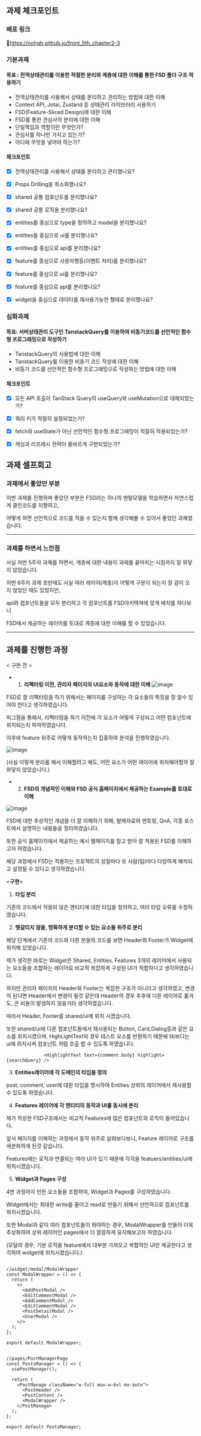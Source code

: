 ## 과제 체크포인트
### 배포 링크
🔗https://nohgh.github.io/front_5th_chapter2-3
### 기본과제

#### 목표 : 전역상태관리를 이용한 적절한 분리와 계층에 대한 이해를 통한 FSD 폴더 구조 적용하기
- 전역상태관리를 사용해서 상태를 분리하고 관리하는 방법에 대한 이해
- Context API, Jotai, Zustand 등 상태관리 라이브러리 사용하기
- FSD(Feature-Sliced Design)에 대한 이해
- FSD를 통한 관심사의 분리에 대한 이해
- 단일책임과 역할이란 무엇인가?
- 관심사를 하나만 가지고 있는가?
- 어디에 무엇을 넣어야 하는가?

#### 체크포인트
- [x] 전역상태관리를 사용해서 상태를 분리하고 관리했나요?
- [x] Props Drilling을 최소화했나요?
- [x] shared 공통 컴포넌트를 분리했나요?
- [x] shared 공통 로직을 분리했나요?
- [x] entities를 중심으로 type을 정의하고 model을 분리했나요?
- [x] entities를 중심으로 ui를 분리했나요?
- [x] entities를 중심으로 api를 분리했나요?
- [x] feature를 중심으로 사용자행동(이벤트 처리)를 분리했나요?
- [x] feature를 중심으로 ui를 분리했나요?
- [x] feature를 중심으로 api를 분리했나요?
- [x] widget을 중심으로 데이터를 재사용가능한 형태로 분리했나요?


### 심화과제

#### 목표: 서버상태관리 도구인 TanstackQuery를 이용하여 비동기코드를 선언적인 함수형 프로그래밍으로 작성하기 

- TanstackQuery의 사용법에 대한 이해
- TanstackQuery를 이용한 비동기 코드 작성에 대한 이해
- 비동기 코드를 선언적인 함수형 프로그래밍으로 작성하는 방법에 대한 이해

#### 체크포인트

- [x] 모든 API 호출이 TanStack Query의 useQuery와 useMutation으로 대체되었는가?
- [x] 쿼리 키가 적절히 설정되었는가?
- [x] fetch와 useState가 아닌 선언적인 함수형 프로그래밍이 적절히 적용되었는가?
- [x] 캐싱과 리프레시 전략이 올바르게 구현되었는가?


## 과제 셀프회고

<!-- 과제에 대한 회고를 작성해주세요 -->

### 과제에서 좋았던 부분

이번 과제를 진행하며 좋았던 부분은 FSD라는 하나의 멘탈모델을 학습하면서 자연스럽게 클린코드를 지향하고, 

어떻게 하면 선언적으로 코드를 적을 수 있는지 함께 생각해볼 수 있어서 좋았던 과제였습니다.

---
### 과제를 하면서 느낀점

사실 저번 5주차 과제를 하면서, 계층에 대한 내용이 과제를 끝마치는 시점까지 잘 와닿지 않았습니다.

이번 6주차 과제 초반에도 사실 여러 레이어(계층)이 어떻게 구분이 되는지 잘 감이 오지 않았던 때도 있었지만, 

api와 컴포넌트들을 모두 분리하고 각 컴포넌트를 FSD아키텍쳐에 맞게 배치를 하다보니 

FSD에서 제공하는 레이어를 토대로 계층에 대한 이해를 할 수 있었습니다.

---
## 과제를 진행한 과정
< 구현 전 >

- 1.  **리펙터링 이전, 관리자 페이지의 UI요소와 동작에 대한 이해**
![image](https://github.com/user-attachments/assets/b474d9a5-8164-477c-8cdf-79f984abb887)

FSD로 잘 리펙터링을 하기 위해서는 페이지를 구성하는 각 요소들의 특징을 잘 알수 있어야 한다고 생각하였습니다.

피그잼을 통해서, 리펙터링을 하기 이전에 각 요소가 어떻게 구성되고 어떤 컴포넌트에 위치되는지 파악하였습니다.

이후에 feature 위주로 어떻게 동작하는지 집중하여 분석을 진행하였습니다.

![image](https://github.com/user-attachments/assets/f745c138-f3cd-4768-bf5d-c7a8913eac31)

(사실 이렇게 분리를 해서 이해할려고 해도, 어떤 요소가 어떤 레이어에 위치해야할까 잘 와닿지 않았습니다.)


- 2. **FSD의 개념적인 이해와 FSD 공식 홈페이지에서 제공하는 Example를 토대로 이해**
 
![image](https://github.com/user-attachments/assets/eac9cdb1-0b0b-4e92-b34b-d0d304e70260)

FSD에 대한 추상적인 개념을 더 잘 이해하기 위해, 발제자료와 멘토링, QnA, 각종 포스트에서 설명하는 내용들을 정리하였습니다.

또한 공식 홈페이지에서 제공하는 예시 웹페이지를 참고 받아 잘 적용된 FSD를 이해하고자 하였습니다.

해당 과정에서 FSD는 적용하는 프로젝트의 성질마다 또 사람(팀)마다 다양하게 해석되고 설정될 수 있다고 생각하였습니다.

<**구현**>

1. **타입 분리**

기존의 코드에서 적용되 않은 엔티티에 대한 타입을 정의하고, 여러 타입 오류를 수정하였습니다.



2. **헷갈리지 않을, 명확하게 분리할 수 있는 요소들 위주로 분리**

해당 단계에서 기존의 코드와 다른 분들의 코드를 보면 Header와 Footer가 Widget에 위치해 있었습니다.

제가 생각한 바로는 Widget은 Shared, Entities, Features 3개의 레이어에서 사용되는 요소들을 조합하는 레이어로 비교적 복잡하게 구성된 UI가 적합하다고 생각하였습니다.

하지만 관리자 페이지의 Header와 Footer는 복잡한 구조가 아니라고 생각하였고, 변경이 된다면 Header에서 변경이 될것 같은데 Header의 경우 추후에 다른 레이어로 옮겨도, 큰 비용이 발생하지 않을거라 생각하였습니다.

따라서 Header, Footer를 shared/ui에 위치 시켰습니다.

또한 shared/ui에 다른 컴포넌트들에서 재사용되는 Button, Card,Dialog등과 같은 요소를 위치시켰으며, HighLightText의 경우 테스트 요소를 반환하기 때문에 lib보다는 ui에 위치시켜 컴포넌트 처럼 호출 할 수 있도록 하였습니다.
```JSX
              <HighlightText text={comment.body} highlight={searchQuery} />
```



3. **Entities레이어에 각 도메인의 타입을 정의**

post, comment, user에 대한 타입을 명시하여 Entities  상위의 레이어에서 재사용할 수 있도록 하였습니다.



4. **Features 레이어에 각 엔티티의 동작과 UI를 동시에 분리**


제가 작성한 FSD구조에서는 비교적 Features에 많은 컴포넌트와 로직이 들어있습니다.

앞서 페이지를 이해하는 과정에서 동작 위주로 살펴보다보니, Feature 레이어로 구조를 세분화하게 된것 같습니다.

Features에는 로직과 연결되는 여러 UI가 있기 때문에 각각을 featuers/entities/ui에 위치시켰습니다.



5. **Widget과 Pages 구성**

4번 과정까지 만든 요소들을 조합하여, Widget과 Pages룰 구성하였습니다.

Widget에서는 최대한 write를 줄이고 read로 만들기 위해서 선언적으로 컴포넌트를 위치시켰습니다.

또한 Modal과 같이 여러 컴포넌트들이 와야하는 경우, ModalWrapper를 만들어 더욱 추상화하여 상위 레이어인 pages에서 더 깔끔하게 유지해보고자 하였습니다.

(모달의 경우, 기본 로직을 feature에서 대부분 가져오고 복합적인 UI만 제공한다고 생각하여 widget에 위치시켰습니다.)

```JSX

//widget/modal/ModalWrapper
const ModalWrapper = () => {
  return (
    <>
      <AddPostModal />
      <EditCommentModal />
      <AddCommentModal />
      <EditCommentModal />
      <PostDetailModal />
      <UserModal />
    </>
  );
};

export default ModalWrapper;


//pages/PostManagerPage
const PostsManager = () => {
  usePostManager();

  return (
    <PostManage className="w-full max-w-6xl mx-auto">
      <PostHeader />
      <PostContent />
      <ModalWrapper />
    </PostManage>
  );
};

export default PostsManager;

```
